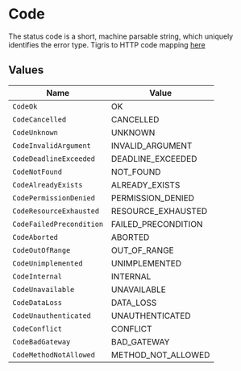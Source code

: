 # Code

The status code is a short, machine parsable string, which uniquely identifies the error type. Tigris to HTTP code mapping [here](/reference/http-code)


## Values

| Name                     | Value                    |
| ------------------------ | ------------------------ |
| `CodeOk`                 | OK                       |
| `CodeCancelled`          | CANCELLED                |
| `CodeUnknown`            | UNKNOWN                  |
| `CodeInvalidArgument`    | INVALID_ARGUMENT         |
| `CodeDeadlineExceeded`   | DEADLINE_EXCEEDED        |
| `CodeNotFound`           | NOT_FOUND                |
| `CodeAlreadyExists`      | ALREADY_EXISTS           |
| `CodePermissionDenied`   | PERMISSION_DENIED        |
| `CodeResourceExhausted`  | RESOURCE_EXHAUSTED       |
| `CodeFailedPrecondition` | FAILED_PRECONDITION      |
| `CodeAborted`            | ABORTED                  |
| `CodeOutOfRange`         | OUT_OF_RANGE             |
| `CodeUnimplemented`      | UNIMPLEMENTED            |
| `CodeInternal`           | INTERNAL                 |
| `CodeUnavailable`        | UNAVAILABLE              |
| `CodeDataLoss`           | DATA_LOSS                |
| `CodeUnauthenticated`    | UNAUTHENTICATED          |
| `CodeConflict`           | CONFLICT                 |
| `CodeBadGateway`         | BAD_GATEWAY              |
| `CodeMethodNotAllowed`   | METHOD_NOT_ALLOWED       |